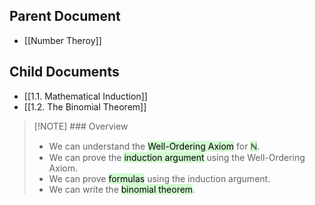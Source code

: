 
## Parent Document
- [[Number Theroy]]

## Child Documents
- [[1.1. Mathematical Induction]]
- [[1.2. The Binomial Theorem]]


> [!NOTE] ### Overview
> - We can understand the <mark style="background: #BBFABBA6;">Well-Ordering Axiom</mark> for <mark style="background: #BBFABBA6;">$\mathbb{N}$</mark>.
> - We can prove the <mark style="background: #BBFABBA6;">induction argument</mark> using the Well-Ordering Axiom.
> - We can prove <mark style="background: #BBFABBA6;">formulas</mark> using the induction argument.
> - We can write the <mark style="background: #BBFABBA6;">binomial theorem</mark>.


